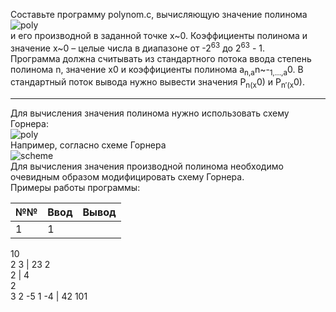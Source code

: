 <p>Составьте программу polynom.c, вычисляющую значение полинома<br>
<img src="http://195.19.40.181:3386/tasks/iu9/algorithms_and_data_structures.3/clang/polynom/text/polynom0x.png" alt="poly"><br>
и его производной в заданной точке x~0. Коэффициенты полинома и значение x~0 – целые числа в диапазоне от -2<sup>63</sup> до 2<sup>63</sup> - 1.<br>
Программа должна считывать из стандартного потока ввода степень полинома n, значение x0 и коэффициенты полинома a<sub>n,a</sub>n~-<sub>1,…,a</sub>0. В стандартный поток вывода нужно вывести значения P<sub>n(x</sub>0) и P<sub>n′(x</sub>0).</p>
<hr>
<p>Для вычисления значения полинома нужно использовать схему Горнера:<br>
<img src="http://195.19.40.181:3386/tasks/iu9/algorithms_and_data_structures.3/clang/polynom/text/polynom8x.png" alt="poly"><br>
Например, согласно схеме Горнера<br>
<img src="http://195.19.40.181:3386/tasks/iu9/algorithms_and_data_structures.3/clang/polynom/text/polynom9x.png" alt="scheme"><br>
Для вычисления значения производной полинома необходимо очевидным образом модифицировать схему Горнера.<br>
Примеры работы программы:</p>
<table class="table table-striped table-bordered">
<thead>
<tr>
<th>№№</th>
<th>Ввод</th>
<th>Вывод</th>
</tr>
</thead>
<tbody>
<tr>
<td>1</td>
<td>1</td>
<td></td>
</tr>
</tbody>
</table>
<p>10<br>
2 3 | 23 2<br>
2 | 4<br>
2<br>
3 2 -5 1 -4 | 42 101</p>
